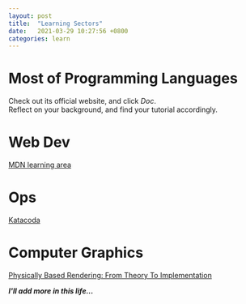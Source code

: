 ```yaml
---
layout: post
title:  "Learning Sectors"
date:   2021-03-29 10:27:56 +0800
categories: learn
---
```


# Most of Programming Languages
Check out its official website, and click *Doc*. \
Reflect on your background, and find your tutorial accordingly.

# Web Dev
[MDN learning area](https://developer.mozilla.org/en-US/docs/Learn)

# Ops
[Katacoda](https://www.katacoda.com/)

# Computer Graphics
[Physically Based Rendering: From Theory To Implementation](http://www.pbr-book.org/)

***I'll add more in this life...***
